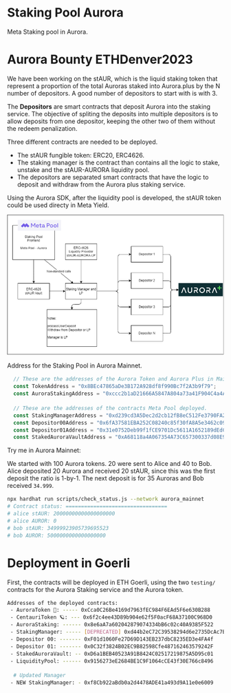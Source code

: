 # Staking Pool Aurora

Meta Staking pool in Aurora.

# Aurora Bounty ETHDenver2023

We have been working on the stAUR, which is the liquid staking token that represent a proportion of the total Auroras staked into Aurora.plus by the N number of depositors. A good number of depositors to start with is with 3.

The **Depositors** are smart contracts that deposit Aurora into the staking service. The objective of spliting the deposits into multiple depositors is to allow deposits from one depositor, keeping the other two of them without the redeem penalization.

Three different contracts are needed to be deployed.

- The stAUR fungible token: ERC20, ERC4626.
- The staking manager is the contract than contains all the logic to stake, unstake and the stAUR-AURORA liquidity pool.
- The depositors are separated smart contracts that have the logic to deposit and withdraw from the Aurora plus staking service.

Using the Aurora SDK, after the liquidity pool is developed, the stAUR token could be used directy in Meta Yield.

![Architecture](media/stakingAurora.png)

Address for the Staking Pool in Aurora Mainnet.

```js
  // These are the addresses of the Aurora Token and Aurora Plus in Mainnet.
  const TokenAddress = "0x8BEc47865aDe3B172A928df8f990Bc7f2A3b9f79";
  const AuroraStakingAddress = "0xccc2b1aD21666A5847A804a73a41F904C4a4A0Ec";

  // These are the addresses of the contracts Meta Pool deployed.
  const StakingManagerAddress = "0xd239cd3A5Dec2d2cb12fB8eC512Fe3790FA2cD0e";
  const Depositor00Address = "0x6fA37581EBA252C08240c85f30fA8A5e3462c09d";
  const Depositor01Address = "0x31e0752Deb99f1fCE9701Dc5611A1652189dEdC3";
  const StakedAuroraVaultAddress = "0xA68118a4A067354A73C657300337d08E9753fB3D";
```

Try me in Aurora Mainnet:

We started with 100 Aurora tokens. 20 were sent to Alice and 40 to Bob. Alice deposited 20 Aurora and received 20 stAUR, since this was the first deposit the ratio is 1-by-1. The next deposit is for 35 Auroras and Bob received `34.999`.

```sh
npx hardhat run scripts/check_status.js --network aurora_mainnet
# Contract status: =================================
# alice stAUR: 20000000000000000000
# alice AUROR: 0
# bob stAUR: 34999923905739695523
# bob AUROR: 5000000000000000000
```

# Deployment in Goerli

First, the contracts will be deployed in ETH Goerli, using the two `testing/` contracts for the Aurora Staking service and the Aurora token.

```sh
Addresses of the deployed contracts:
 - AuroraToken 💚: ----- 0xCca0C26Be4169d7963fEC984F6EAd5F6e630B288
 - CentauriToken 🪐: --- 0x6f2c4ee43D89b904e62f5F0acF68A37100C968D0
 - AuroraStaking: ------ 0x8e6aA7a602042879074334bB6c02c40A9385F522
 - StakingManager: ----- [DEPRECATED] 0xd44b2eC72C39538294d6e2735DcAc7BB5Ebf2cC6
 - Depositor 00: ------- 0xF01d1060Fe27D69D143EB237dbC8235ED3e4FA4f
 - Depositor 01: ------- 0x0C32f3824B02EC9B82598Cfe487162463579242F
 - StakedAuroraVault: -- 0xD6a1BEB40523A91B8424C02517219875A5D95c01
 - LiquidityPool: ------ 0x9156273eE2684BE1C9F1064cCE43f30E766c8496

  # Updated Manager
 - NEW StakingManager: - 0xf8Cb922aBdb0a2d4478ADE41a493d9A11e0e6009
```